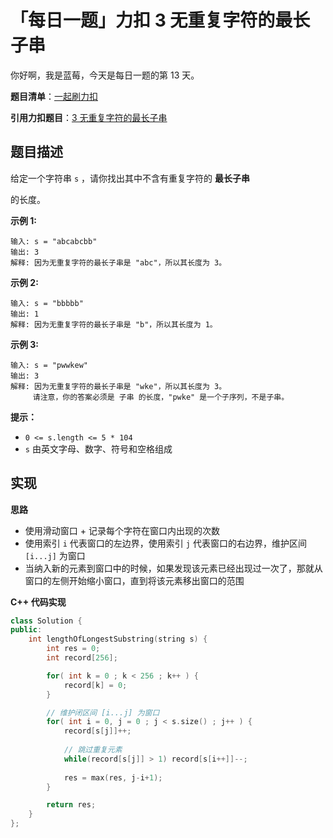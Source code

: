 # 「每日一题」力扣 3 无重复字符的最长子串

你好啊，我是蓝莓，今天是每日一题的第 13 天。

**题目清单**：[一起刷力扣](https://blueberry-universe.cn/lc/index.html)

**引用力扣题目**：[3 无重复字符的最长子串](https://leetcode.cn/problems/longest-substring-without-repeating-characters/description/)





## 题目描述

给定一个字符串 `s` ，请你找出其中不含有重复字符的 **最长子串**

 的长度。



**示例 1:**

```
输入: s = "abcabcbb"
输出: 3 
解释: 因为无重复字符的最长子串是 "abc"，所以其长度为 3。
```

**示例 2:**

```
输入: s = "bbbbb"
输出: 1
解释: 因为无重复字符的最长子串是 "b"，所以其长度为 1。
```

**示例 3:**

```
输入: s = "pwwkew"
输出: 3
解释: 因为无重复字符的最长子串是 "wke"，所以其长度为 3。
     请注意，你的答案必须是 子串 的长度，"pwke" 是一个子序列，不是子串。
```

 

**提示：**

- `0 <= s.length <= 5 * 104`
- `s` 由英文字母、数字、符号和空格组成





## 实现

**思路**

- 使用滑动窗口 + 记录每个字符在窗口内出现的次数
- 使用索引 `i` 代表窗口的左边界，使用索引 `j` 代表窗口的右边界，维护区间 `[i...j]` 为窗口
- 当纳入新的元素到窗口中的时候，如果发现该元素已经出现过一次了，那就从窗口的左侧开始缩小窗口，直到将该元素移出窗口的范围





**C++ 代码实现**

```c++
class Solution {
public:
    int lengthOfLongestSubstring(string s) {
        int res = 0;
        int record[256];

        for( int k = 0 ; k < 256 ; k++ ) {
            record[k] = 0;
        }

        // 维护闭区间 [i...j] 为窗口
        for( int i = 0, j = 0 ; j < s.size() ; j++ ) {
            record[s[j]]++;
			
            // 跳过重复元素
            while(record[s[j]] > 1) record[s[i++]]--;
            
            res = max(res, j-i+1);
        }

        return res;
    }
};
```



